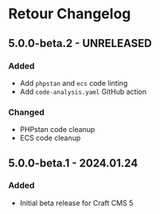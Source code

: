 # Retour Changelog

## 5.0.0-beta.2 - UNRELEASED
### Added
* Add `phpstan` and `ecs` code linting
* Add `code-analysis.yaml` GitHub action

### Changed
* PHPstan code cleanup
* ECS code cleanup

## 5.0.0-beta.1 - 2024.01.24
### Added
* Initial beta release for Craft CMS 5
